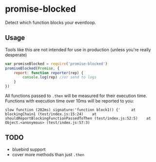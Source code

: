 # promise-blocked
Detect which function blocks your eventloop.

## Usage

Tools like this are not intended for use in production (unless you're really desperate)

```javascript
var promiseBlocked = require('promise-blocked')
promiseBlocked(Promise, {
    report: function reporter(rep) {
        console.log(rep) //or send to logs
    }
})
```

All functions passed to `.then` will be measured for their execution time. Functions with execution time over 10ms will be reported to you:

```
slow function (202ms) signature:'function block1() {'     at blockingChain1 (test/index.js:15:24)    at shouldReportBlockingFunctionPassedToThen (test/index.js:52:5)    at Object.<anonymous> (test/index.js:57:3)
```



## TODO

* bluebird support
* cover more methods than just `.then`
